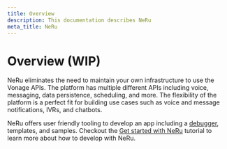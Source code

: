 ```yaml
---
title: Overview
description: This documentation describes NeRu
meta_title: NeRu
---
```


# Overview (WIP)

NeRu eliminates the need to maintain your own infrastructure to use the Vonage APIs. The platform has multiple different APIs including voice, messaging, data persistence, scheduling, and more. The flexibility of the platform is a perfect fit for building use cases such as voice and message notifications, IVRs, and chatbots.

NeRu offers user friendly tooling to develop an app including a [debugger](/neru/debugging.md), templates, and samples. Checkout the [Get started with NeRu](neru/tutorials/neru-get-started) tutorial to learn more about how to develop with NeRu. 
